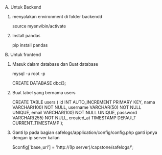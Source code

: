 A. Untuk Backend
1. menyalakan environment di folder backendd

   source myenv/bin/activate
   
4. Install pandas
  
   pip install pandas

B. Untuk frontend
1. Masuk dalam database dan Buat database

   mysql -u root -p
   
   CREATE DATABASE dbci3;
   
3. Buat tabel yang bernama users

      CREATE TABLE users (
       id INT AUTO_INCREMENT PRIMARY KEY,
       nama VARCHAR(100) NOT NULL,
       username VARCHAR(50) NOT NULL UNIQUE,
       email VARCHAR(100) NOT NULL UNIQUE,
       password VARCHAR(255) NOT NULL,
       created_at TIMESTAMP DEFAULT CURRENT_TIMESTAMP
   );


4. Ganti Ip
    pada bagian safelogs/application/config/config.php ganti ipnya dengan ip server kalian
    
    $config['base_url'] = 'http://(Ip server)/capstone/safelogs/';
